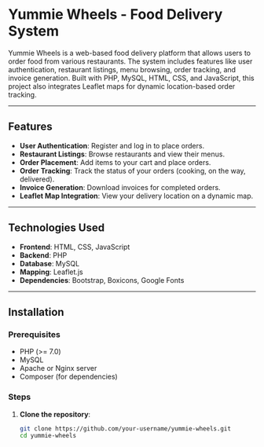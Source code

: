 # Yummie Wheels - Food Delivery System

Yummie Wheels is a web-based food delivery platform that allows users to order food from various restaurants. The system includes features like user authentication, restaurant listings, menu browsing, order tracking, and invoice generation. Built with PHP, MySQL, HTML, CSS, and JavaScript, this project also integrates Leaflet maps for dynamic location-based order tracking.

---

## Features

- **User Authentication**: Register and log in to place orders.
- **Restaurant Listings**: Browse restaurants and view their menus.
- **Order Placement**: Add items to your cart and place orders.
- **Order Tracking**: Track the status of your orders (cooking, on the way, delivered).
- **Invoice Generation**: Download invoices for completed orders.
- **Leaflet Map Integration**: View your delivery location on a dynamic map.

---

## Technologies Used

- **Frontend**: HTML, CSS, JavaScript
- **Backend**: PHP
- **Database**: MySQL
- **Mapping**: Leaflet.js
- **Dependencies**: Bootstrap, Boxicons, Google Fonts

---

## Installation

### Prerequisites

- PHP (>= 7.0)
- MySQL
- Apache or Nginx server
- Composer (for dependencies)

### Steps

1. **Clone the repository**:
   ```bash
   git clone https://github.com/your-username/yummie-wheels.git
   cd yummie-wheels
